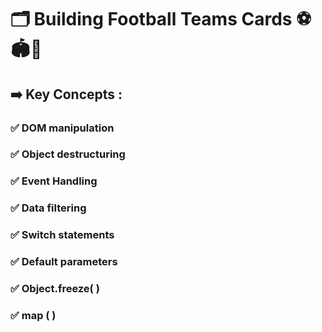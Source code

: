 # 🗂️ Building Football Teams Cards ⚽🏟🥅
## ➡️ Key Concepts :
### ✅ DOM manipulation
### ✅ Object destructuring
### ✅ Event Handling
### ✅ Data filtering
### ✅ Switch statements
### ✅ Default parameters
### ✅ Object.freeze( )
### ✅ map ( )
